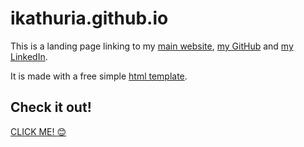 # ikathuria.github.io
This is a landing page linking to my [main website](https://ishani.kathuria.net/), [my GitHub](https://github.com/ikathuria) and [my LinkedIn](https://www.linkedin.com/in/ishani-kathuria/).

It is made with a free simple [html template](https://html5up.net/identity).

## Check it out!
[CLICK ME! :blush:](https://ikathuria.github.io/)
